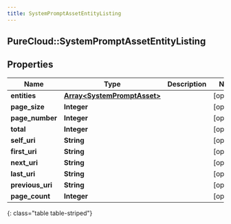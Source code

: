```yaml
---
title: SystemPromptAssetEntityListing
---
```

## PureCloud::SystemPromptAssetEntityListing

## Properties

|Name | Type | Description | Notes|
|------------ | ------------- | ------------- | -------------|
| **entities** | [**Array&lt;SystemPromptAsset&gt;**](SystemPromptAsset.html) |  | [optional] |
| **page_size** | **Integer** |  | [optional] |
| **page_number** | **Integer** |  | [optional] |
| **total** | **Integer** |  | [optional] |
| **self_uri** | **String** |  | [optional] |
| **first_uri** | **String** |  | [optional] |
| **next_uri** | **String** |  | [optional] |
| **last_uri** | **String** |  | [optional] |
| **previous_uri** | **String** |  | [optional] |
| **page_count** | **Integer** |  | [optional] |
{: class="table table-striped"}


